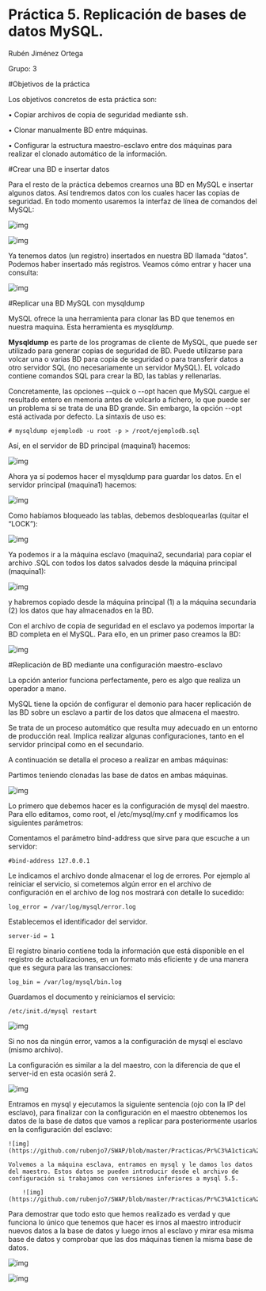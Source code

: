 # Práctica 5. Replicación de bases de datos MySQL.
Rubén Jiménez Ortega

Grupo: 3

#Objetivos de la práctica

Los objetivos concretos de esta práctica son:

• Copiar archivos de copia de seguridad mediante ssh.

• Clonar manualmente BD entre máquinas.

• Configurar la estructura maestro-esclavo entre dos máquinas para realizar el
clonado automático de la información.

#Crear una BD e insertar datos

Para el resto de la práctica debemos crearnos una BD en MySQL e insertar algunos
datos. Así tendremos datos con los cuales hacer las copias de seguridad. En todo
momento usaremos la interfaz de línea de comandos del MySQL:

![img](https://github.com/rubenjo7/SWAP/blob/master/Practicas/Pr%C3%A1ctica%205/1.PNG)

![img](https://github.com/rubenjo7/SWAP/blob/master/Practicas/Pr%C3%A1ctica%205/2.PNG)

Ya tenemos datos (un registro) insertados en nuestra BD llamada “datos”. Podemos
haber insertado más registros. Veamos cómo entrar y hacer una consulta:

![img](https://github.com/rubenjo7/SWAP/blob/master/Practicas/Pr%C3%A1ctica%205/3.PNG)

#Replicar una BD MySQL con mysqldump

MySQL ofrece la una herramienta para clonar las BD que tenemos en nuestra
maquina. Esta herramienta es *mysqldump*.

**Mysqldump** es parte de los programas de cliente de MySQL, que puede ser utilizado
para generar copias de seguridad de BD. Puede utilizarse para volcar una o varias BD
para copia de seguridad o para transferir datos a otro servidor SQL (no
necesariamente un servidor MySQL). EL volcado contiene comandos SQL para crear
la BD, las tablas y rellenarlas.

Concretamente, las opciones --quick o --opt hacen que MySQL cargue el resultado
entero en memoria antes de volcarlo a fichero, lo que puede ser un problema si se
trata de una BD grande. Sin embargo, la opción --opt está activada por defecto.
La sintaxis de uso es:

	# mysqldump ejemplodb -u root -p > /root/ejemplodb.sql
 
 Así, en el servidor de BD principal (maquina1) hacemos:
 
 ![img](https://github.com/rubenjo7/SWAP/blob/master/Practicas/Pr%C3%A1ctica%205/4.PNG)
 
 Ahora ya sí podemos hacer el mysqldump para guardar los datos. En el servidor
principal (maquina1) hacemos:
 
 ![img](https://github.com/rubenjo7/SWAP/blob/master/Practicas/Pr%C3%A1ctica%205/5.PNG)
 
 Como habíamos bloqueado las tablas, debemos desbloquearlas (quitar el “LOCK”):
 
  ![img](https://github.com/rubenjo7/SWAP/blob/master/Practicas/Pr%C3%A1ctica%205/6.PNG)
  
  Ya podemos ir a la máquina esclavo (maquina2, secundaria) para copiar el archivo
.SQL con todos los datos salvados desde la máquina principal (maquina1):

  ![img](https://github.com/rubenjo7/SWAP/blob/master/Practicas/Pr%C3%A1ctica%205/7.PNG)
  
  y habremos copiado desde la máquina principal (1) a la máquina secundaria (2) los
datos que hay almacenados en la BD.

Con el archivo de copia de seguridad en el esclavo ya podemos importar la BD
completa en el MySQL. Para ello, en un primer paso creamos la BD:
 
   ![img](https://github.com/rubenjo7/SWAP/blob/master/Practicas/Pr%C3%A1ctica%205/8.PNG)
   
#Replicación de BD mediante una configuración maestro-esclavo
   
La opción anterior funciona perfectamente, pero es algo que realiza un operador a mano.
   
MySQL tiene la opción de configurar el demonio para hacer replicación de las BD sobre un esclavo a partir de los datos que almacena el maestro.

Se trata de un proceso automático que resulta muy adecuado en un entorno de producción real. Implica realizar algunas configuraciones, tanto en el servidor principal como en el secundario.

A continuación se detalla el proceso a realizar en ambas máquinas:

Partimos teniendo clonadas las base de datos en ambas máquinas.

   ![img](https://github.com/rubenjo7/SWAP/blob/master/Practicas/Pr%C3%A1ctica%205/9.PNG)
   
Lo primero que debemos hacer es la configuración de mysql del maestro. Para ello editamos, como root, el /etc/mysql/my.cnf y modificamos los siguientes parámetros:

Comentamos el parámetro bind-address que sirve para que escuche a un servidor:

	#bind-address 127.0.0.1
	
Le indicamos el archivo donde almacenar el log de errores. Por ejemplo al reiniciar el servicio, si cometemos algún error en el archivo de configuración en el archivo de log nos mostrará con detalle lo sucedido:

	log_error = /var/log/mysql/error.log

Establecemos el identificador del servidor.
	
	server-id = 1
	
El registro binario contiene toda la información que está disponible en el registro de actualizaciones, en un formato más eficiente y de una manera que es segura para las transacciones:

	log_bin = /var/log/mysql/bin.log
	
Guardamos el documento y reiniciamos el servicio:

	/etc/init.d/mysql restart

   ![img](https://github.com/rubenjo7/SWAP/blob/master/Practicas/Pr%C3%A1ctica%205/10.PNG)

Si no nos da ningún error, vamos a la configuración de mysql el esclavo (mismo archivo).

La configuración es similar a la del maestro, con la diferencia de que el server-id en
esta ocasión será 2.

   ![img](https://github.com/rubenjo7/SWAP/blob/master/Practicas/Pr%C3%A1ctica%205/11.PNG)
   
   Entramos en mysql y ejecutamos la siguiente sentencia (ojo con la IP del esclavo), para finalizar con la configuración en el maestro obtenemos los datos de la base de datos que vamos a replicar para posteriormente usarlos en la configuración del esclavo:
   
    ![img](https://github.com/rubenjo7/SWAP/blob/master/Practicas/Pr%C3%A1ctica%205/12.PNG)
    
    Volvemos a la máquina esclava, entramos en mysql y le damos los datos del maestro. Estos datos se pueden introducir desde el archivo de configuración si trabajamos con versiones inferiores a mysql 5.5.
    
        ![img](https://github.com/rubenjo7/SWAP/blob/master/Practicas/Pr%C3%A1ctica%205/13.PNG)
   
   Para demostrar que todo esto que hemos realizado es verdad y que funciona lo único que tenemos que hacer es irnos al maestro introducir nuevos datos a la base de datos y luego irnos al esclavo y mirar esa misma base de datos y comprobar que las dos máquinas tienen la misma base de datos.
   
   ![img](https://github.com/rubenjo7/SWAP/blob/master/Practicas/Pr%C3%A1ctica%205/14.PNG)
   
   ![img](https://github.com/rubenjo7/SWAP/blob/master/Practicas/Pr%C3%A1ctica%205/15.PNG)